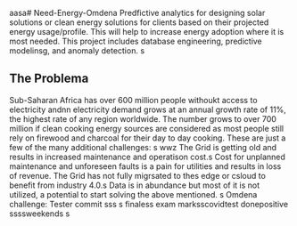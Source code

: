 aasa# Need-Energy-Omdena
Predfictive analytics for designing solar solutions or clean energy solutions for clients based on their projected energy usage/profile. This will help to increase energy adoption where it is most needed. This project includes database engineering, predictive modelinsg, and anomaly detection.
s
## The Problema
Sub-Saharan Africa has over 600 million people withoukt access to electricity andnn electricity demand grows at an annual growth rate of 11%, the highest rate of any region worldwide. The number grows to over 700 million if clean cooking energy sources are considered as most people still rely on firewood and charcoal for their day to day cooking. These are just a few of the many additional challenges: s
wwz
The Grid is getting old and results in increased maintenance and operatison cost.s
Cost for unplanned maintenance and unforeseen faults is a pain for utilities and results in loss of revenue.
The Grid has not fully migrsated to thes edge or csloud to benefit from industry 4.0.s
Data is in abundance but most of it is not utilized, a potential to start solving the above mentioned.
s
Omdena challenge: Tester commit
sss
s
finaless
exam marksscovidtest donepositive
ssssweekends
s
